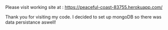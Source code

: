 Please visit working site at : https://peaceful-coast-83755.herokuapp.com/

Thank you for visiting my code. I decided to set up mongoDB so there was data persistance aswell!